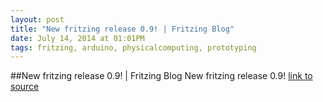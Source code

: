 ```yaml
---
layout: post
title: "New fritzing release 0.9! | Fritzing Blog"
date: July 14, 2014 at 01:01PM
tags: fritzing, arduino, physicalcomputing, prototyping
---
```

##New fritzing release 0.9! | Fritzing Blog
New fritzing release 0.9!
[link to source](http://ift.tt/1mAK2ZO) 
